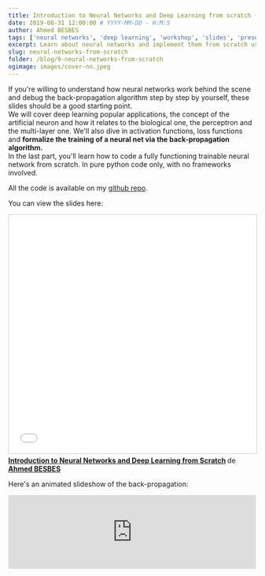 ```yaml
---
title: Introduction to Neural Networks and Deep Learning from scratch 💡
date: 2019-08-31 12:00:00 # YYYY-MM-DD - H:M:S
author: Ahmed BESBES
tags: ['neural networks', 'deep learning', 'workshop', 'slides', 'presentation']
excerpt: Learn about neural networks and implement them from scratch using Python only with no frameworks involved. Back-propagation will no longer be a mystery
slug: neural-networks-from-scratch
folder: /blog/9-neural-networks-from-scratch
ogimage: images/cover-nn.jpeg
---
```


If you're willing to understand how neural networks work behind the scene and debug the back-propagation algorithm step by step by yourself, these slides should be a good starting point. <br> We will cover deep learning popular applications, the concept of the artificial neuron and how it relates to the biological one, the perceptron and the multi-layer one. We'll also dive in activation functions, loss functions and **formalize the training of a neural net via the back-propagation algorithm.** <br> In the last part, you'll learn how to code a fully functioning trainable neural network from scratch. In pure python code only, with no frameworks involved. 

All the code is available on my <a href="https://github.com/ahmedbesbes/Neural-Network-from-scratch">github repo</a>.

You can view the slides here:

<iframe src="//www.slideshare.net/slideshow/embed_code/key/iFil7afFN3qWZh" width="100%" height="485" frameborder="0" marginwidth="0" marginheight="0" scrolling="no" style="border:1px solid #CCC; border-width:1px; margin-bottom:5px; max-width: 100%;" allowfullscreen> </iframe> <div style="margin-bottom:5px"> <strong> <a href="//www.slideshare.net/AhmedBesbes1/introduction-to-neural-networks-and-deep-learning-from-scratch-167934961" title="Introduction to Neural Networks and Deep Learning from Scratch" target="_blank">Introduction to Neural Networks and Deep Learning from Scratch</a> </strong> de <strong><a href="https://www.slideshare.net/AhmedBesbes1" target="_blank">Ahmed BESBES</a></strong> </div>

Here's an animated slideshow of the back-propagation:

<iframe width="100%" src="https://www.youtube.com/embed/lsiAMB2DWP0" frameborder="0" allow="accelerometer; autoplay; encrypted-media; gyroscope; picture-in-picture" allowfullscreen></iframe>